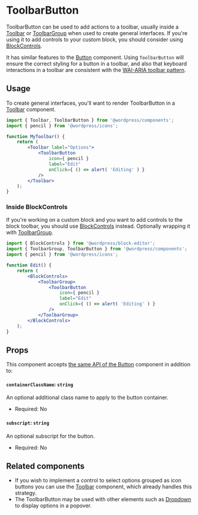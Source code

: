 # ToolbarButton

ToolbarButton can be used to add actions to a toolbar, usually inside a [Toolbar](/packages/components/src/toolbar/README.md) or [ToolbarGroup](/packages/components/src/toolbar-group/README.md) when used to create general interfaces. If you're using it to add controls to your custom block, you should consider using [BlockControls](/docs/getting-started/fundamentals/block-in-the-editor.md).

It has similar features to the [Button](/packages/components/src/button/README.md) component. Using `ToolbarButton` will ensure the correct styling for a button in a toolbar, and also that keyboard interactions in a toolbar are consistent with the [WAI-ARIA toolbar pattern](https://www.w3.org/TR/wai-aria-practices/#toolbar).

## Usage

To create general interfaces, you'll want to render ToolbarButton in a [Toolbar](/packages/components/src/toolbar/README.md) component.

```jsx
import { Toolbar, ToolbarButton } from '@wordpress/components';
import { pencil } from '@wordpress/icons';

function MyToolbar() {
	return (
		<Toolbar label="Options">
			<ToolbarButton
				icon={ pencil }
				label="Edit"
				onClick={ () => alert( 'Editing' ) }
			/>
		</Toolbar>
	);
}
```

### Inside BlockControls

If you're working on a custom block and you want to add controls to the block toolbar, you should use [BlockControls](/docs/getting-started/fundamentals/block-in-the-editor.md) instead. Optionally wrapping it with [ToolbarGroup](/packages/components/src/toolbar-group/README.md).

```jsx
import { BlockControls } from '@wordpress/block-editor';
import { ToolbarGroup, ToolbarButton } from '@wordpress/components';
import { pencil } from '@wordpress/icons';

function Edit() {
	return (
		<BlockControls>
			<ToolbarGroup>
				<ToolbarButton
					icon={ pencil }
					label="Edit"
					onClick={ () => alert( 'Editing' ) }
				/>
			</ToolbarGroup>
		</BlockControls>
	);
}
```

## Props

This component accepts [the same API of the Button](/packages/components/src/button/README.md#props) component in addition to:

#### `containerClassName`: `string`

An optional additional class name to apply to the button container.

-   Required: No

#### `subscript`: `string`

An optional subscript for the button.

-   Required: No

## Related components

-   If you wish to implement a control to select options grouped as icon buttons you can use the [Toolbar](/packages/components/src/toolbar/README.md) component, which already handles this strategy.
-   The ToolbarButton may be used with other elements such as [Dropdown](/packages/components/src/dropdown/README.md) to display options in a popover.
